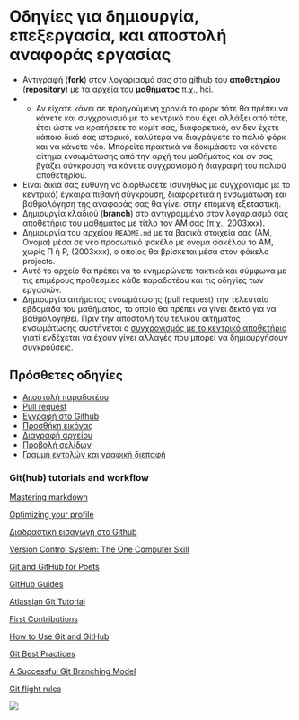 # Οδηγίες για δημιουργία, επεξεργασία, και αποστολή αναφοράς εργασίας 

* Αντιγραφή (**fork**) στον λογαριασμό σας στο github του **αποθετηρίου** (**repository**) με τα αρχεία του **μαθήματος** π.χ., hci.
* * Αν είχατε κάνει σε προηγούμενη χρονιά το φορκ τότε θα πρέπει να κάνετε και συγχρονισμό με το κεντρικό που έχει αλλάξει από τότε, έτσι ώστε να κρατήσετε τα κομίτ σας, διαφορετικά, αν δεν έχετε κάποιο δικό σας ιστορικό, καλύτερα να διαγράψετε το παλιό φόρκ και να κάνετε νέο. Μπορείτε πρακτικά να δοκιμάσετε να κάνετε αίτημα ενσωμάτωσης από την αρχή του μαθήματος και αν σας βγάζει σύγκρουση να κάνετε συγχρονισμό ή διαγραφή του παλιού αποθετηρίου. 
* Είναι δικιά σας ευθύνη να διορθώσετε (συνήθως με συγχρονισμό με το κεντρικό) έγκαιρα πιθανή σύγκρουση, διαφορετικά η ενσωμάτωση και βαθμολόγηση της αναφοράς σας θα γίνει στην επόμενη εξεταστική.
* Δημιουργία κλαδιού (**branch**) στο αντιγραμμένο στον λογαριασμό σας αποθετήριο του μαθήματος με τίτλο τον ΑΜ σας (π.χ., 2003xxx).
* Δημιουργία του αρχείου `README.md` με τα βασικά στοιχεία σας (ΑΜ, Ονομα) μέσα σε νέο προσωπικό φακέλο με όνομα φακέλου το ΑΜ, χωρίς Π ή Ρ, (2003xxx), ο οποίος θα βρίσκεται μέσα στον φάκελο projects. 
* Αυτό το αρχείο θα πρέπει να το ενημερώνετε τακτικά και σύμφωνα με τις επιμέρους προθεσμίες κάθε παραδοτέου και τις οδηγίες των εργασιών.
* Δημιουργία αιτήματος ενσωμάτωσης (pull request) την τελευταία εβδομάδα του μαθήματος, το οποίο θα πρέπει να γίνει δεκτό για να βαθμολογηθεί. Πριν την αποστολή του τελικού αιτήματος ενσωμάτωσης συστήνεται ο [συγχρονισμός με το κεντρικό αποθετήριο](https://docs.github.com/en/pull-requests/collaborating-with-pull-requests/working-with-forks/syncing-a-fork) γιατί ενδέχεται να έχουν γίνει αλλαγές που μπορεί να δημιουργήσουν συγκρούσεις.

## Πρόσθετες οδηγίες

* [Αποστολή παραδοτέου](https://epidrome.github.io/teaching/submit)
* [Pull request](https://epidrome.github.io/teaching/pullrequest/)
* [Εγγραφή στο Github](https://epidrome.github.io/teaching/register/)
* [Προσθήκη εικόνας](https://epidrome.github.io/teaching/image/)
* [Διαγραφή αρχείου](https://epidrome.github.io/teaching/delete/)
* [Προβολή σελίδων](https://epidrome.github.io/teaching/pages/)
* [Γραμμή εντολών και γραφική διεπαφή](https://epidrome.github.io/teaching/github/)

### Git(hub) tutorials and workflow

[Mastering markdown](https://guides.github.com/features/mastering-markdown/)

[Optimizing your profile](https://github.community/t/optimizing-your-github-profile/)

[Διαδραστική εισαγωγή στο Github](https://github.com/marketplace/github-learning-lab)

[Version Control System: The One Computer Skill](https://ambrevar.xyz/vcs/index.html)

[Git and GitHub for Poets](https://www.youtube.com/watch?v=BCQHnlnPusY)

[GitHub Guides](https://guides.github.com)

[Atlassian Git Tutorial](https://www.atlassian.com/git)

[First Contributions](https://github.com/firstcontributions/first-contributions)

[How to Use Git and GitHub](https://www.udacity.com/course/ud775)

[Git Best Practices](https://sethrobertson.github.io/GitBestPractices/)

[A Successful Git Branching Model](http://nvie.com/posts/a-successful-git-branching-model/)

[Git flight rules](https://github.com/k88hudson/git-flight-rules)

![](https://imgs.xkcd.com/comics/git.png?raw=true)
